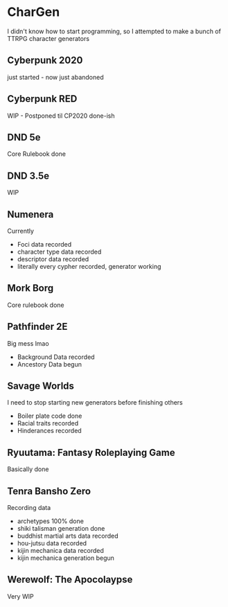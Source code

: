 # CharGen
I didn't know how to start programming, so I attempted to make a bunch of TTRPG character generators

## Cyberpunk 2020
just started - now just abandoned

## Cyberpunk RED
WIP - Postponed til CP2020 done-ish

## DND 5e
Core Rulebook done

## DND 3.5e
WIP

## Numenera
Currently
  - Foci data recorded
  - character type data recorded
  - descriptor data recorded
  - literally every cypher recorded, generator working

## Mork Borg
Core rulebook done

## Pathfinder 2E
Big mess lmao
  - Background Data recorded
  - Ancestory Data begun

## Savage Worlds
I need to stop starting new generators before finishing others
  - Boiler plate code done
  - Racial traits recorded
  - Hinderances recorded

## Ryuutama: Fantasy Roleplaying Game
Basically done

## Tenra Bansho Zero
Recording data 
  - archetypes 100% done
  - shiki talisman generation done
  - buddhist martial arts data recorded
  - hou-jutsu data recorded
  - kijin mechanica data recorded
  - kijin mechanica generation begun

## Werewolf: The Apocolaypse
Very WIP
